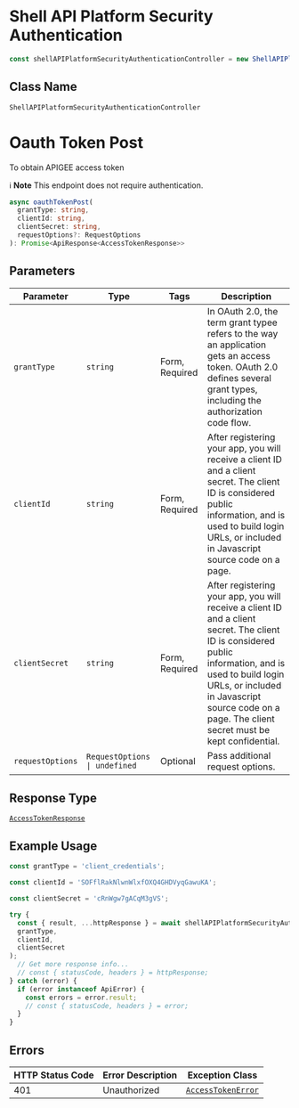 # Shell API Platform Security Authentication

```ts
const shellAPIPlatformSecurityAuthenticationController = new ShellAPIPlatformSecurityAuthenticationController(client);
```

## Class Name

`ShellAPIPlatformSecurityAuthenticationController`


# Oauth Token Post

To obtain APIGEE access token

:information_source: **Note** This endpoint does not require authentication.

```ts
async oauthTokenPost(
  grantType: string,
  clientId: string,
  clientSecret: string,
  requestOptions?: RequestOptions
): Promise<ApiResponse<AccessTokenResponse>>
```

## Parameters

| Parameter | Type | Tags | Description |
|  --- | --- | --- | --- |
| `grantType` | `string` | Form, Required | In OAuth 2.0, the term grant typee refers to the way an application gets an access token. OAuth 2.0 defines several grant types, including the authorization code flow. |
| `clientId` | `string` | Form, Required | After registering your app, you will receive a client ID and a client secret. The client ID is considered public information, and is used to build login URLs, or included in Javascript source code on a page. |
| `clientSecret` | `string` | Form, Required | After registering your app, you will receive a client ID and a client secret. The client ID is considered public information, and is used to build login URLs, or included in Javascript source code on a page. The client secret must be kept confidential. |
| `requestOptions` | `RequestOptions \| undefined` | Optional | Pass additional request options. |

## Response Type

[`AccessTokenResponse`](../../doc/models/access-token-response.md)

## Example Usage

```ts
const grantType = 'client_credentials';

const clientId = 'SOFflRakNlwnWlxfOXQ4GHDVyqGawuKA';

const clientSecret = 'cRnWgw7gACqM3gVS';

try {
  const { result, ...httpResponse } = await shellAPIPlatformSecurityAuthenticationController.oauthTokenPost(
  grantType,
  clientId,
  clientSecret
);
  // Get more response info...
  // const { statusCode, headers } = httpResponse;
} catch (error) {
  if (error instanceof ApiError) {
    const errors = error.result;
    // const { statusCode, headers } = error;
  }
}
```

## Errors

| HTTP Status Code | Error Description | Exception Class |
|  --- | --- | --- |
| 401 | Unauthorized | [`AccessTokenError`](../../doc/models/access-token-error.md) |

